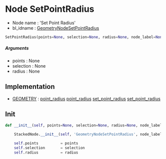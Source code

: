 # Node SetPointRadius

- Node name : 'Set Point Radius'
- bl_idname : [GeometryNodeSetPointRadius](https://docs.blender.org/api/current/bpy.types.GeometryNodeSetPointRadius.html)


``` python
SetPointRadius(points=None, selection=None, radius=None, node_label=None, node_color=None)
```
##### Arguments

- points : None
- selection : None
- radius : None

## Implementation

- [GEOMETRY](/docs/GeoNodes/GEOMETRY.md) : [point_radius](/docs/GeoNodes/socket_GEOMETRY.md#point_radius) [point_radius](/docs/GeoNodes/socket_GEOMETRY.md#point_radius) [set_point_radius](/docs/GeoNodes/socket_GEOMETRY.md#set_point_radius) [set_point_radius](/docs/GeoNodes/socket_GEOMETRY.md#set_point_radius)

## Init

``` python
def __init__(self, points=None, selection=None, radius=None, node_label=None, node_color=None):

    StackedNode.__init__(self, 'GeometryNodeSetPointRadius', node_label=node_label, node_color=node_color)

    self.points          = points
    self.selection       = selection
    self.radius          = radius
```
